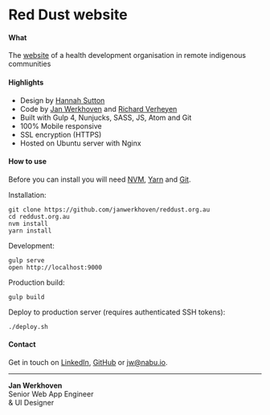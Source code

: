 # Red Dust website

#### What

The [website](http://www.reddust.org.au/) of a health development organisation in remote indigenous communities

#### Highlights

- Design by [Hannah Sutton](http://hannahsuttondesign.com/)
- Code by [Jan Werkhoven](https://github.com/janwerkhoven) and [Richard Verheyen](https://github.com/richardverheyen)
- Built with Gulp 4, Nunjucks, SASS, JS, Atom and Git
- 100% Mobile responsive
- SSL encryption (HTTPS)
- Hosted on Ubuntu server with Nginx

#### How to use

Before you can install you will need [NVM](https://github.com/creationix/nvm), [Yarn](https://yarnpkg.com/en/) and [Git](https://git-scm.com/).

Installation:

```
git clone https://github.com/janwerkhoven/reddust.org.au
cd reddust.org.au
nvm install
yarn install
```

Development:

```
gulp serve
open http://localhost:9000
```

Production build:

```
gulp build
```

Deploy to production server (requires authenticated SSH tokens):

```
./deploy.sh
```

#### Contact

Get in touch on [LinkedIn](https://au.linkedin.com/pub/jan-werkhoven/10/64/b30), [GitHub](https://github.com/janwerkhoven) or <a href="mailto:jw@nabu.io">jw@nabu.io</a>.

---

**Jan Werkhoven**  
Senior Web App Engineer  
& UI Designer
